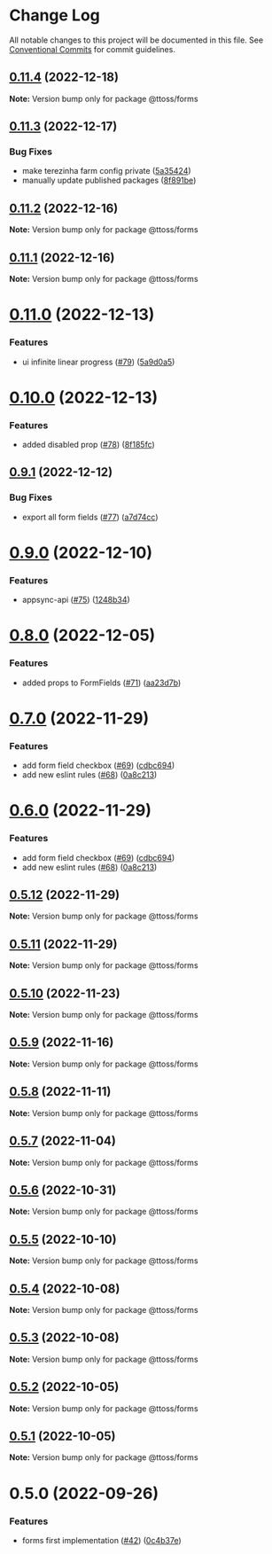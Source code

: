 # Change Log

All notable changes to this project will be documented in this file.
See [Conventional Commits](https://conventionalcommits.org) for commit guidelines.

## [0.11.4](https://github.com/ttoss/ttoss/compare/@ttoss/forms@0.11.3...@ttoss/forms@0.11.4) (2022-12-18)

**Note:** Version bump only for package @ttoss/forms

## [0.11.3](https://github.com/ttoss/ttoss/compare/@ttoss/forms@0.11.2...@ttoss/forms@0.11.3) (2022-12-17)

### Bug Fixes

- make terezinha farm config private ([5a35424](https://github.com/ttoss/ttoss/commit/5a354243dc236a17e865500ea8ac0ba09d5b2cd2))
- manually update published packages ([8f891be](https://github.com/ttoss/ttoss/commit/8f891bee55997a9455c45299a6eee58811a556f2))

## [0.11.2](https://github.com/ttoss/ttoss/compare/@ttoss/forms@0.11.1...@ttoss/forms@0.11.2) (2022-12-16)

**Note:** Version bump only for package @ttoss/forms

## [0.11.1](https://github.com/ttoss/ttoss/compare/@ttoss/forms@0.11.0...@ttoss/forms@0.11.1) (2022-12-16)

**Note:** Version bump only for package @ttoss/forms

# [0.11.0](https://github.com/ttoss/ttoss/compare/@ttoss/forms@0.10.0...@ttoss/forms@0.11.0) (2022-12-13)

### Features

- ui infinite linear progress ([#79](https://github.com/ttoss/ttoss/issues/79)) ([5a9d0a5](https://github.com/ttoss/ttoss/commit/5a9d0a5f6ea2475590ea46f57571bc9208f9c2c5))

# [0.10.0](https://github.com/ttoss/ttoss/compare/@ttoss/forms@0.9.1...@ttoss/forms@0.10.0) (2022-12-13)

### Features

- added disabled prop ([#78](https://github.com/ttoss/ttoss/issues/78)) ([8f185fc](https://github.com/ttoss/ttoss/commit/8f185fc07de6f81769eee63cec4c8c69c8c91374))

## [0.9.1](https://github.com/ttoss/ttoss/compare/@ttoss/forms@0.9.0...@ttoss/forms@0.9.1) (2022-12-12)

### Bug Fixes

- export all form fields ([#77](https://github.com/ttoss/ttoss/issues/77)) ([a7d74cc](https://github.com/ttoss/ttoss/commit/a7d74cce5f875502e5314d1adfc80d729e5608ff))

# [0.9.0](https://github.com/ttoss/ttoss/compare/@ttoss/forms@0.8.0...@ttoss/forms@0.9.0) (2022-12-10)

### Features

- appsync-api ([#75](https://github.com/ttoss/ttoss/issues/75)) ([1248b34](https://github.com/ttoss/ttoss/commit/1248b345dc2014942bda34b412c46e2a00d078e2))

# [0.8.0](https://github.com/ttoss/ttoss/compare/@ttoss/forms@0.7.0...@ttoss/forms@0.8.0) (2022-12-05)

### Features

- added props to FormFields ([#71](https://github.com/ttoss/ttoss/issues/71)) ([aa23d7b](https://github.com/ttoss/ttoss/commit/aa23d7b0cc7f9d7b6ce4452c1dff6d92a0ef5805))

# [0.7.0](https://github.com/ttoss/ttoss/compare/@ttoss/forms@0.5.12...@ttoss/forms@0.7.0) (2022-11-29)

### Features

- add form field checkbox ([#69](https://github.com/ttoss/ttoss/issues/69)) ([cdbc694](https://github.com/ttoss/ttoss/commit/cdbc694ed1bf54442950f55f403f685f0ee876de))
- add new eslint rules ([#68](https://github.com/ttoss/ttoss/issues/68)) ([0a8c213](https://github.com/ttoss/ttoss/commit/0a8c213c1eae99a063448983e7fba83ebca4a609))

# [0.6.0](https://github.com/ttoss/ttoss/compare/@ttoss/forms@0.5.12...@ttoss/forms@0.6.0) (2022-11-29)

### Features

- add form field checkbox ([#69](https://github.com/ttoss/ttoss/issues/69)) ([cdbc694](https://github.com/ttoss/ttoss/commit/cdbc694ed1bf54442950f55f403f685f0ee876de))
- add new eslint rules ([#68](https://github.com/ttoss/ttoss/issues/68)) ([0a8c213](https://github.com/ttoss/ttoss/commit/0a8c213c1eae99a063448983e7fba83ebca4a609))

## [0.5.12](https://github.com/ttoss/ttoss/compare/@ttoss/forms@0.5.11...@ttoss/forms@0.5.12) (2022-11-29)

**Note:** Version bump only for package @ttoss/forms

## [0.5.11](https://github.com/ttoss/ttoss/compare/@ttoss/forms@0.5.10...@ttoss/forms@0.5.11) (2022-11-29)

**Note:** Version bump only for package @ttoss/forms

## [0.5.10](https://github.com/ttoss/ttoss/compare/@ttoss/forms@0.5.9...@ttoss/forms@0.5.10) (2022-11-23)

**Note:** Version bump only for package @ttoss/forms

## [0.5.9](https://github.com/ttoss/ttoss/compare/@ttoss/forms@0.5.8...@ttoss/forms@0.5.9) (2022-11-16)

**Note:** Version bump only for package @ttoss/forms

## [0.5.8](https://github.com/ttoss/ttoss/compare/@ttoss/forms@0.5.7...@ttoss/forms@0.5.8) (2022-11-11)

**Note:** Version bump only for package @ttoss/forms

## [0.5.7](https://github.com/ttoss/ttoss/compare/@ttoss/forms@0.5.6...@ttoss/forms@0.5.7) (2022-11-04)

**Note:** Version bump only for package @ttoss/forms

## [0.5.6](https://github.com/ttoss/ttoss/compare/@ttoss/forms@0.5.5...@ttoss/forms@0.5.6) (2022-10-31)

**Note:** Version bump only for package @ttoss/forms

## [0.5.5](https://github.com/ttoss/ttoss/compare/@ttoss/forms@0.5.4...@ttoss/forms@0.5.5) (2022-10-10)

**Note:** Version bump only for package @ttoss/forms

## [0.5.4](https://github.com/ttoss/ttoss/compare/@ttoss/forms@0.5.2...@ttoss/forms@0.5.4) (2022-10-08)

**Note:** Version bump only for package @ttoss/forms

## [0.5.3](https://github.com/ttoss/ttoss/compare/@ttoss/forms@0.5.2...@ttoss/forms@0.5.3) (2022-10-08)

**Note:** Version bump only for package @ttoss/forms

## [0.5.2](https://github.com/ttoss/ttoss/compare/@ttoss/forms@0.5.1...@ttoss/forms@0.5.2) (2022-10-05)

**Note:** Version bump only for package @ttoss/forms

## [0.5.1](https://github.com/ttoss/ttoss/compare/@ttoss/forms@0.5.0...@ttoss/forms@0.5.1) (2022-10-05)

**Note:** Version bump only for package @ttoss/forms

# 0.5.0 (2022-09-26)

### Features

- forms first implementation ([#42](https://github.com/ttoss/ttoss/issues/42)) ([0c4b37e](https://github.com/ttoss/ttoss/commit/0c4b37ef55dd6c9101589ec40a84ae668d0dd13e))
